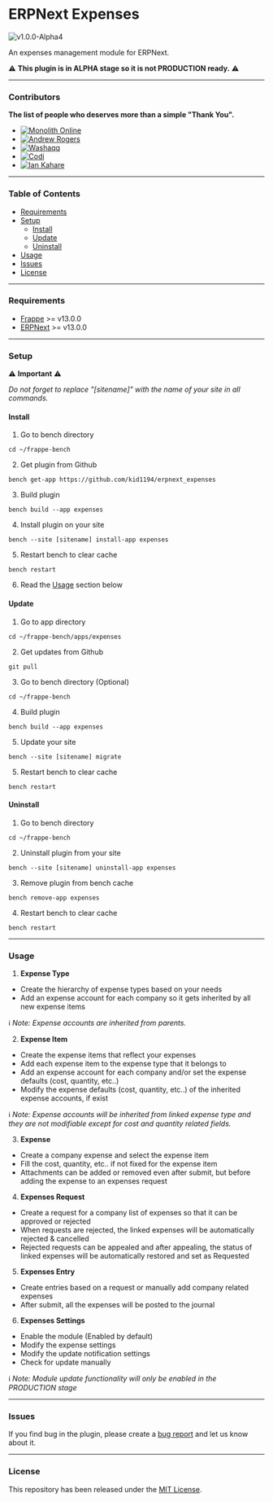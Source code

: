 # ERPNext Expenses

![v1.0.0-Alpha4](https://img.shields.io/badge/v1.0.0_Alpha4-2024/06/03-blue?style=plastic)

An expenses management module for ERPNext.

⚠️ **This plugin is in ALPHA stage so it is not PRODUCTION ready.** ⚠️

---

### Contributors
**The list of people who deserves more than a simple "Thank You".**
- [![Monolith Online](https://img.shields.io/badge/Monolith_Online-Debug_%7C_Test-red?style=plastic)](https://github.com/monolithon)
- [![Andrew Rogers](https://img.shields.io/badge/Andrew_Rogers-Debug_%7C_Test-blue?style=plastic)](https://github.com/agrogers)
- [![Washaqq](https://img.shields.io/badge/Washaqq-Debug_%7C_Test-orange?style=plastic)](https://github.com/washaqq)
- [![Codi](https://img.shields.io/badge/Codi-Debug_%7C_Test-green?style=plastic)](https://github.com/hassan-youssef)
- [![Ian Kahare](https://img.shields.io/badge/Ian_Kahare-Debug_%7C_Test-yellow?style=plastic)](https://github.com/iakah)

---

### Table of Contents
- [Requirements](#requirements)
- [Setup](#setup)
  - [Install](#install)
  - [Update](#update)
  - [Uninstall](#uninstall)
- [Usage](#usage)
- [Issues](#issues)
- [License](#license)

---

### Requirements
- [Frappe](https://github.com/frappe/frappe) >= v13.0.0
- [ERPNext](https://github.com/frappe/erpnext) >= v13.0.0

---

### Setup

⚠️ **Important** ⚠️

*Do not forget to replace "[sitename]" with the name of your site in all commands.*

#### Install
1. Go to bench directory

```
cd ~/frappe-bench
```

2. Get plugin from Github

```
bench get-app https://github.com/kid1194/erpnext_expenses
```

3. Build plugin

```
bench build --app expenses
```

4. Install plugin on your site

```
bench --site [sitename] install-app expenses
```

5. Restart bench to clear cache

```
bench restart
```

6. Read the [Usage](#usage) section below

#### Update
1. Go to app directory

```
cd ~/frappe-bench/apps/expenses
```

2. Get updates from Github

```
git pull
```

3. Go to bench directory (Optional)

```
cd ~/frappe-bench
```

4. Build plugin

```
bench build --app expenses
```

5. Update your site

```
bench --site [sitename] migrate
```

5. Restart bench to clear cache

```
bench restart
```

#### Uninstall
1. Go to bench directory

```
cd ~/frappe-bench
```

2. Uninstall plugin from your site

```
bench --site [sitename] uninstall-app expenses
```

3. Remove plugin from bench cache

```
bench remove-app expenses
```

4. Restart bench to clear cache

```
bench restart
```

---

### Usage
1. **Expense Type**
  - Create the hierarchy of expense types based on your needs
  - Add an expense account for each company so it gets inherited by all new expense items

ℹ️ *Note: Expense accounts are inherited from parents.*

2. **Expense Item**
  - Create the expense items that reflect your expenses
  - Add each expense item to the expense type that it belongs to
  - Add an expense account for each company and/or set the expense defaults (cost, quantity, etc..)
  - Modify the expense defaults (cost, quantity, etc..) of the inherited expense accounts, if exist

ℹ️ *Note: Expense accounts will be inherited from linked expense type and they are not modifiable except for cost and quantity related fields.*

3. **Expense**
  - Create a company expense and select the expense item
  - Fill the cost, quantity, etc.. if not fixed for the expense item
  - Attachments can be added or removed even after submit, but before adding the expense to an expenses request

4. **Expenses Request**
  - Create a request for a company list of expenses so that it can be approved or rejected
  - When requests are rejected, the linked expenses will be automatically rejected & cancelled
  - Rejected requests can be appealed and after appealing, the status of linked expenses will be automatically restored and set as Requested

5. **Expenses Entry**
  - Create entries based on a request or manually add company related expenses
  - After submit, all the expenses will be posted to the journal

6. **Expenses Settings**
  - Enable the module (Enabled by default)
  - Modify the expense settings
  - Modify the update notification settings
  - Check for update manually

ℹ️ *Note: Module update functionality will only be enabled in the PRODUCTION stage*

---

### Issues
If you find bug in the plugin, please create a [bug report](https://github.com/kid1194/erpnext_expenses/issues/new?assignees=&labels=&template=bug_report.md&title=) and let us know about it.

---

### License
This repository has been released under the [MIT License](https://github.com/kid1194/erpnext_expenses/blob/main/LICENSE).